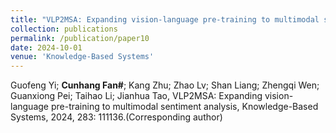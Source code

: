 ```yaml
---
title: "VLP2MSA: Expanding vision-language pre-training to multimodal sentiment analysis"
collection: publications
permalink: /publication/paper10
date: 2024-10-01
venue: 'Knowledge-Based Systems'
---
```

Guofeng Yi; **Cunhang Fan#**; Kang Zhu; Zhao Lv; Shan Liang; Zhengqi Wen; Guanxiong Pei; Taihao Li; Jianhua Tao, VLP2MSA: Expanding vision-language pre-training to multimodal sentiment analysis, Knowledge-Based Systems, 2024, 283: 111136.(Corresponding author)

